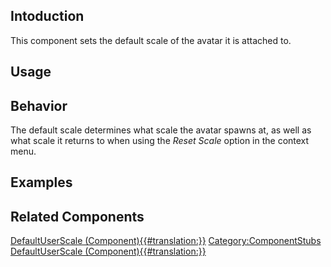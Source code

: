 <languages></languages> <translate>

## Intoduction

This component sets the default scale of the avatar it is attached to.

## Usage

## Behavior

The default scale determines what scale the avatar spawns at, as well as
what scale it returns to when using the *Reset Scale* option in the
context menu.

## Examples

## Related Components

</translate>

[DefaultUserScale
(Component){{#translation:}}](Category:Components{{#translation:}} "wikilink")
[Category:ComponentStubs](Category:ComponentStubs "wikilink")
[DefaultUserScale
(Component){{#translation:}}](Category:Components:Users:Common_Avatar_System{{#translation:}} "wikilink")